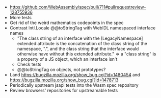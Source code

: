 - https://github.com/WebAssembly/spec/pull/711#pullrequestreview-128755936
- More tests
- Get rid of the weird mathematics codepoints in the spec
- Contrast Intl.Locale @@toStringTag with WebIDL namespaced interface names
  - "The class string of an interface with the [LegacyNamespace] extended attribute is the concatenation of the class string of the namespace, ".", and the class string that the interface would otherwise have without this extended attribute." => a "class string" is a property of a JS object, which an interface isn't
  - Check tests
  - @@toStringTag on objects, not prototypes?
- Land https://bugzilla.mozilla.org/show_bug.cgi?id=1480454 and https://bugzilla.mozilla.org/show_bug.cgi?id=1478713
- Periodically upstream jsapi tests into the Wasm spec repository
- Review browsers' repositories for upstreamable tests
